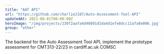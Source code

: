 ```yaml
---
title: "AAT API"
url: "https://github.com/charlieJ107/Auto-Assessment-Tool-API"
updatedAt: 2021-08-01T00:00:00Z
heroImage: "/img/projects/230f2aafa4d40891d1da4d1efe8dcc11afa8e006.jpg"
group: "other"
---
```

The backend for the Auto Assessment Tool API, implement the prototype assessment for CMT313-22/23 in cardiff.ac.uk COMSC